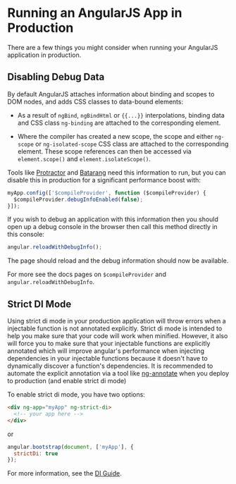 <!--
{
"name" : "production",
"version" : "0.1",
"title" : "Running in Production",
"description" : "There are a few things you might consider when running your AngularJS application in production.",
"canonicalSource" : "https://docs.angularjs.org/guide/production",
"homepage" : "https://docs.angularjs.org/guide",
"freshnessDate" : 2015-06-02,
"license" : "CC BY 3.0"
}
-->


<!-- @section -->

# Running an AngularJS App in Production

There are a few things you might consider when running your AngularJS application in production.



<!-- @section -->

## Disabling Debug Data

By default AngularJS attaches information about binding and scopes to DOM nodes,
and adds CSS classes to data-bound elements:

- As a result of `ngBind`, `ngBindHtml` or `{{...}}` interpolations, binding data and CSS class
`ng-binding` are attached to the corresponding element.

- Where the compiler has created a new scope, the scope and either `ng-scope` or `ng-isolated-scope`
CSS class are attached to the corresponding element. These scope references can then be accessed via
`element.scope()` and `element.isolateScope()`.

Tools like [Protractor](https://github.com/angular/protractor) and
[Batarang](https://github.com/angular/angularjs-batarang) need this information to run,
but you can disable this in production for a significant performance boost with:


```js
myApp.config(['$compileProvider', function ($compileProvider) {
  $compileProvider.debugInfoEnabled(false);
}]);
```

If you wish to debug an application with this information then you should open up a debug
console in the browser then call this method directly in this console:


```js
angular.reloadWithDebugInfo();
```

The page should reload and the debug information should now be available.

For more see the docs pages on `$compileProvider`
and `angular.reloadWithDebugInfo`.


<!-- @section -->

## Strict DI Mode

Using strict di mode in your production application will throw errors when a injectable
function is not
annotated explicitly. Strict di mode is intended to help
you make sure that your code will work when minified. However, it also will force you to
make sure that your injectable functions are explicitly annotated which will improve
angular's performance when injecting dependencies in your injectable functions because it
doesn't have to dynamically discover a function's dependencies. It is recommended to
automate the explicit annotation via a tool like
[ng-annotate](https://github.com/olov/ng-annotate) when you deploy to production (and enable
strict di mode)

To enable strict di mode, you have two options:


```html
<div ng-app="myApp" ng-strict-di>
  <!-- your app here -->
</div>
```

or


```js
angular.bootstrap(document, ['myApp'], {
  strictDi: true
});
```

For more information, see the
[DI Guide](https://pilot.outlearn.com/learn/ShieldSensei/angular/9).

